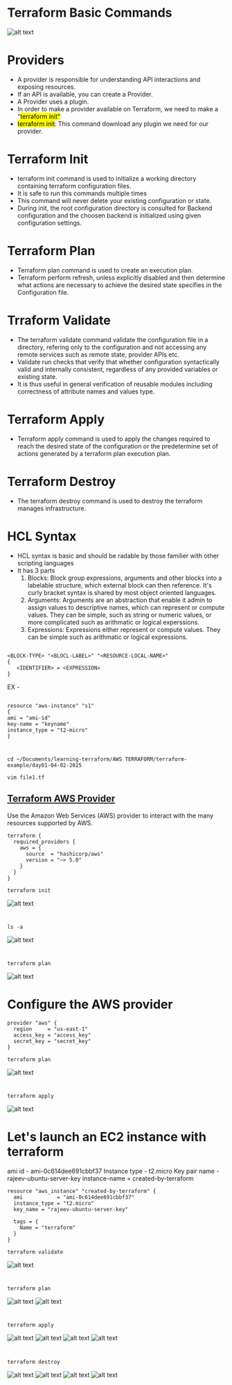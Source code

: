 # Terraform Basic Commands

![alt text](image.png)

# Providers

- A provider is responsible for understanding API interactions and exposing resources.
- If an API is available, you can create a Provider.
- A Provider uses a plugin.
- In order to make a provider available on Terraform, we need to make a "<mark>terraform init</maek>"
- <mark>terraform init</mark>: This command download any plugin we need for our provider.

# Terraform Init

- terraform init command is used to initialize a working directory containing terraform configuration files.
- It is safe to run this commands multiple times
- This command will never delete your existing configuration or state.
- During init, the root configuration directory is consulted for Backend configuration and the choosen backend is initialized using given configuration settings.

# Terraform Plan

- Terraform plan command is used to create an execution plan.
- Terraform perform refresh, unless explicitly disabled and then determine what actions are necessary to achieve the desired state specifies in the Configuration file.

# Trraform Validate

- The terraform validate command validate the configuration file in a directory, refering only to the configuration and not accessing any remote services such as remote state, provider APIs etc.
- Validate run checks that verify that whether configuration syntactically valid and internally consistent, regardless of any provided variables or existing state.
- It is thus useful in general verification of reusable modules including correctness of attribute names and values type.

# Terraform Apply

- Terraform apply command is used to apply the changes required to reach the desired state of the configuration or the predetermine set of actions generated by a terraform plan execution plan.

# Terraform Destroy

- The terraform destroy command is used to destroy the terraform manages infrastructure.

# HCL Syntax

- HCL syntax is basic and should be radable by those familier
  with other scripting languages
- It has 3 parts
  1. Blocks: Block group expressions, arguments and other blocks into a labelable structure, which external block can then reference. It's curly bracket syntax is shared by most object oriented languages.
  2. Arguments: Arguments are an abstraction that enable it admin to assign values to descriptive names, which can represent or compute values. They can be simple, such as string or numeric values, or more complicated such as arithmatic or logical experssions.
  3. Expressions: Expressions either represent or compute values. They can be simple such as arithmatic or logical expressions.

```

<BLOCK-TYPE> "<BLOCL-LABEL>" "<RESOURCE-LOCAL-NAME>"
{
   <IDENTIFIER> = <EXPRESSION>
}

```

EX -

```

resource "aws-instance" "s1"
{
ami = "ami-id"
key-name = "keyname"
instance_type = "t2-micro"
}
```

#

```
cd ~/Documents/learning-terraform/AWS TERRAFORM/terraform-example/day01-04-02-2025
```

```
vim file1.tf
```

## [Terraform AWS Provider](https://registry.terraform.io/providers/hashicorp/aws/latest/docs)

Use the Amazon Web Services (AWS) provider to interact with the many resources supported by AWS.

```
terraform {
  required_providers {
    aws = {
      source  = "hashicorp/aws"
      version = "~> 5.0"
    }
  }
}

```

```
terraform init
```

![alt text](image-1.png)

#

```
ls -a
```

![alt text](image-2.png)

#

```
terraform plan
```

![alt text](image-3.png)

#

# Configure the AWS provider

```
provider "aws" {
  region     = "us-east-1"
  access_key = "access_key"
  secret_key = "secret_key"
}

```

```
terraform plan
```

![alt text](image-4.png)

#

```
terraform apply
```

![alt text](image-5.png)

#

# Let's launch an EC2 instance with terraform

ami id - ami-0c614dee691cbbf37
Instance type - t2.micro
Key pair name - rajeev-ubuntu-server-key
instance-name = created-by-terraform

```
resource "aws_instance" "created-by-terraform" {
  ami           = "ami-0c614dee691cbbf37"
  instance_type = "t2.micro"
  key_name = "rajeev-ubuntu-server-key"

  tags = {
    Name = "terraform"
  }
}

```

```
terraform validate

```

![alt text](image-6.png)

#

```
terraform plan
```

![alt text](image-7.png)
![alt text](image-8.png)

#

```
terraform apply
```

![alt text](image-9.png)
![alt text](image-10.png)
![alt text](image-11.png)
![alt text](image-12.png)

#

```
terraform destroy
```

![alt text](image-13.png)
![alt text](image-14.png)
![alt text](image-15.png)
![alt text](image-16.png)

#
